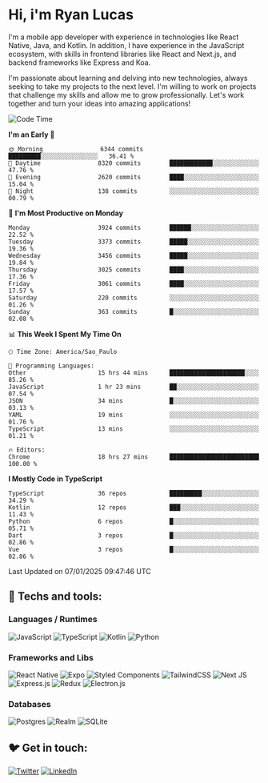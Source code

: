 # Hi, i'm Ryan Lucas

I'm a mobile app developer with experience in technologies like React Native, Java, and Kotlin.
In addition, I have experience in the JavaScript ecosystem, with skills in frontend libraries like React and Next.js, and backend frameworks like Express and Koa.

I'm passionate about learning and delving into new technologies, always seeking to take my projects to the next level. I'm willing to work on projects that challenge my skills and allow me to grow professionally. Let's work together and turn your ideas into amazing applications!


<!--START_SECTION:waka-->
![Code Time](http://img.shields.io/badge/Code%20Time-998%20hrs%2017%20mins-blue)

**I'm an Early 🐤** 

```text
🌞 Morning                6344 commits        █████████░░░░░░░░░░░░░░░░   36.41 % 
🌆 Daytime                8320 commits        ████████████░░░░░░░░░░░░░   47.76 % 
🌃 Evening                2620 commits        ████░░░░░░░░░░░░░░░░░░░░░   15.04 % 
🌙 Night                  138 commits         ░░░░░░░░░░░░░░░░░░░░░░░░░   00.79 % 
```
📅 **I'm Most Productive on Monday** 

```text
Monday                   3924 commits        ██████░░░░░░░░░░░░░░░░░░░   22.52 % 
Tuesday                  3373 commits        █████░░░░░░░░░░░░░░░░░░░░   19.36 % 
Wednesday                3456 commits        █████░░░░░░░░░░░░░░░░░░░░   19.84 % 
Thursday                 3025 commits        ████░░░░░░░░░░░░░░░░░░░░░   17.36 % 
Friday                   3061 commits        ████░░░░░░░░░░░░░░░░░░░░░   17.57 % 
Saturday                 220 commits         ░░░░░░░░░░░░░░░░░░░░░░░░░   01.26 % 
Sunday                   363 commits         █░░░░░░░░░░░░░░░░░░░░░░░░   02.08 % 
```


📊 **This Week I Spent My Time On** 

```text
🕑︎ Time Zone: America/Sao_Paulo

💬 Programming Languages: 
Other                    15 hrs 44 mins      █████████████████████░░░░   85.26 % 
JavaScript               1 hr 23 mins        ██░░░░░░░░░░░░░░░░░░░░░░░   07.54 % 
JSON                     34 mins             █░░░░░░░░░░░░░░░░░░░░░░░░   03.13 % 
YAML                     19 mins             ░░░░░░░░░░░░░░░░░░░░░░░░░   01.76 % 
TypeScript               13 mins             ░░░░░░░░░░░░░░░░░░░░░░░░░   01.21 % 

🔥 Editors: 
Chrome                   18 hrs 27 mins      █████████████████████████   100.00 % 
```

**I Mostly Code in TypeScript** 

```text
TypeScript               36 repos            █████████░░░░░░░░░░░░░░░░   34.29 % 
Kotlin                   12 repos            ███░░░░░░░░░░░░░░░░░░░░░░   11.43 % 
Python                   6 repos             █░░░░░░░░░░░░░░░░░░░░░░░░   05.71 % 
Dart                     3 repos             █░░░░░░░░░░░░░░░░░░░░░░░░   02.86 % 
Vue                      3 repos             █░░░░░░░░░░░░░░░░░░░░░░░░   02.86 % 
```




 Last Updated on 07/01/2025 09:47:46 UTC
<!--END_SECTION:waka-->

## 🔧 Techs and tools: 

### Languages / Runtimes
![JavaScript](https://img.shields.io/badge/javascript-%23323330.svg?style=for-the-badge&logo=javascript&logoColor=%23F7DF1E)
![TypeScript](https://img.shields.io/badge/typescript-%23007ACC.svg?style=for-the-badge&logo=typescript&logoColor=white)
![Kotlin](https://img.shields.io/badge/kotlin-%230095D5.svg?style=for-the-badge&logo=kotlin&logoColor=white) ![Python](https://img.shields.io/badge/python-3670A0?style=for-the-badge&logo=python&logoColor=ffdd54)

### Frameworks and Libs
![React Native](https://img.shields.io/badge/react_native-%2320232a.svg?style=for-the-badge&logo=react&logoColor=%2361DAFB)
![Expo](https://img.shields.io/badge/expo-1C1E24?style=for-the-badge&logo=expo&logoColor=#D04A37)
![Styled Components](https://img.shields.io/badge/styled--components-DB7093?style=for-the-badge&logo=styled-components&logoColor=white)
![TailwindCSS](https://img.shields.io/badge/tailwindcss-%2338B2AC.svg?style=for-the-badge&logo=tailwind-css&logoColor=white)
![Next JS](https://img.shields.io/badge/Next-black?style=for-the-badge&logo=next.js&logoColor=white)
![Express.js](https://img.shields.io/badge/express.js-%23404d59.svg?style=for-the-badge&logo=express&logoColor=%2361DAFB)
![Redux](https://img.shields.io/badge/redux-%23593d88.svg?style=for-the-badge&logo=redux&logoColor=white)
![Electron.js](https://img.shields.io/badge/Electron-191970?style=for-the-badge&logo=Electron&logoColor=white)

### Databases
![Postgres](https://img.shields.io/badge/postgres-%23316192.svg?style=for-the-badge&logo=postgresql&logoColor=white)
![Realm](https://img.shields.io/badge/Realm-39477F?style=for-the-badge&logo=realm&logoColor=white)
![SQLite](https://img.shields.io/badge/sqlite-%2307405e.svg?style=for-the-badge&logo=sqlite&logoColor=white)

## 🐦 Get in touch:

[![Twitter](https://img.shields.io/badge/Twitter-%231DA1F2.svg?style=for-the-badge&logo=Twitter&logoColor=white)](https://twitter.com/ryangst_)
[![LinkedIn](https://img.shields.io/badge/linkedin-%230077B5.svg?style=for-the-badge&logo=linkedin&logoColor=white)](https://www.linkedin.com/in/ryan-lucas-machado/)
